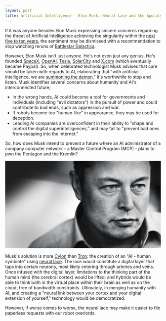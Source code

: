 ```yaml
---
layout: post
title: Artificial Intelligence - Elon Musk, Neural Lace and the Apocalypse
---
```


If it was anyone besides Elon Musk expressing sincere concerns regarding the threat of Artificial Intelligence achieving the singularity within the <a href="http://mashable.com/2014/11/17/elon-musk-singularity/">next five to ten years</a>, the sentiment may be dismissed with a recommendation to stop watching reruns of <a href="http://www.imdb.com/title/tt0407362/">Battlestar Galactica</a>.

However, Elon Musk isn't just anyone. He's not even just any genius. He's founded <a href="http://www.spacex.com/">SpaceX</a>, <a href="https://en.wikipedia.org/wiki/OpenAI">OpenAI</a>, <a href="https://www.tesla.com/">Tesla</a>, <a href="http://www.solarcity.com/">SolarCity</a> and <a href="http://x.com/">X.com</a> (which eventually became Paypal). So, when celebrated technologist Musk advises that care should be taken with regards to AI, elaborating that "with artificial intelligence, we are <a href="http://mashable.com/2014/10/26/elon-musk-artificial-intelligence-demons/">summoning the demon</a>," it's worthwhile to stop and listen. Musk identifies several concerns about humanity and AI's interconnected future;

- In the wrong hands, AI could become a tool for governments and individuals (including "evil dictators") in the pursuit of power and could contribute to bad ends, such as oppression and war.
- If robots become too "human-like" in appearance, they may be used for deception.
- Leading AI companies are overconfident in their ability to "shape and control the digital superintelligences," and may fail to "prevent bad ones from escaping into the internet."

So, how does Musk intend to prevent a future where an AI administrator of a company computer network - a Master Control Program (MCP) - plans to pwn the Pentagon and the Kremlin?

![Elon Musk)](/static/2016/elon-musk.jpg)

Musk's solution is more <a href="https://en.wikipedia.org/wiki/Cylon_(Battlestar_Galactica)">Cylon</a> than <a href="https://en.wikipedia.org/wiki/Tron">Tron</a>: the creation of an "AI - human symbiote" using <a href="https://www.inverse.com/article/16559-elon-musk-thinks-a-i-will-take-over-but-neural-lace-will-save-humanity">neural lace</a>. The lace would constitute a digital layer that taps into certain neurons, most likely entering through arteries and veins. Once infused with the digital layer, limitations to the thinking part of the human mind (the cerebral cortex) would be lifted; and hybrids would be able to think both in the virtual place within their brain as well as on the cloud, free of bandwidth constraints. Ultimately, in merging humanity with AI, and creating a "neural link between your cortex and your digital extension of yourself," technology would be democratized.

However, if worse comes to worse, the neural lace may make it easier to file paperless requests with our robot overlords.
